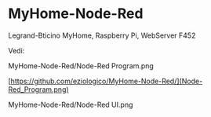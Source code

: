 # MyHome-Node-Red
Legrand-Bticino MyHome, Raspberry Pi, WebServer F452

Vedi:

MyHome-Node-Red/Node-Red Program.png

[https://github.com/eziologico/MyHome-Node-Red/](Node-Red_Program.png)

MyHome-Node-Red/Node-Red UI.png
